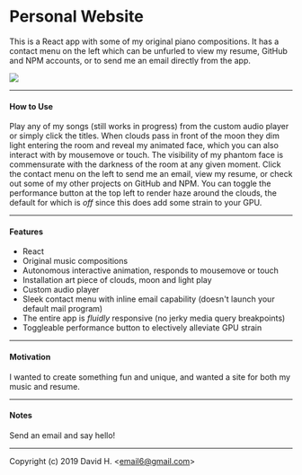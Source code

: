 # Personal Website
This is a React app with some of my original piano compositions. It has a contact menu on the left which can be unfurled to view my resume, GitHub and NPM accounts, or to send me an email directly from the app.

<img src="https://github.com/dvho/Personal-Site-web-app/blob/master/Personal-Site.gif">

_________________________

#### How to Use
Play any of my songs (still works in progress) from the custom audio player or simply click the titles. When clouds pass in front of the moon they dim light entering the room and reveal my animated face, which you can also interact with by mousemove or touch. The visibility of my phantom face is commensurate with the darkness of the room at any given moment. Click the contact menu on the left to send me an email, view my resume, or check out some of my other projects on GitHub and NPM. You can toggle the performance button at the top left to render haze around the clouds, the default for which is _off_ since this does add some strain to your GPU.
_________________________

#### Features
- React
- Original music compositions
- Autonomous interactive animation, responds to mousemove or touch
- Installation art piece of clouds, moon and light play
- Custom audio player
- Sleek contact menu with inline email capability (doesn't launch your default mail program)
- The entire app is _fluidly_ responsive (no jerky media query breakpoints)
- Toggleable performance button to electively alleviate GPU strain
_________________________

#### Motivation
I wanted to create something fun and unique, and wanted a site for both my music and resume.
_________________________

#### Notes
Send an email and say hello!

_________________________

Copyright (c) 2019 David H. &lt;email6@gmail.com&gt;
